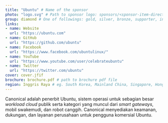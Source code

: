 ```yaml
---
title: "Ubuntu" # Name of the sponsor
photo: "logo.svg" # Path to sponsor logo: sponsors/<sponsor-item-directory>/logo.png
group: diamond # One of followings: gold, silver, bronze, supporter, infra, record, videoi18n, swag, partner
links:
- name: Website
  url: "https://ubuntu.com"
- name: GitHub
  url: "https://github.com/ubuntu"
- name: Facebook
  url: "https://www.facebook.com/ubuntulinux/"
- name: YouTube
  url: "https://www.youtube.com/user/celebrateubuntu"
- name: Twitter
  url: "https://twitter.com/ubuntu"
cover: cover.jfif
brochure: brochure.pdf # path to brochure pdf file
region: Inggris Raya # eg. South Korea, Mainland China, Singapore, Hong Kong, Taiwan ...
---
```


Canonical adalah penerbit Ubuntu, sistem operasi untuk sebagian besar *workload cloud* publik serta kategori yang muncul dari *smart gateways*, mobil swakemudi, dan robot canggih. Canonical menyediakan keamanan, dukungan, dan layanan perusahaan untuk pengguna komersial Ubuntu.